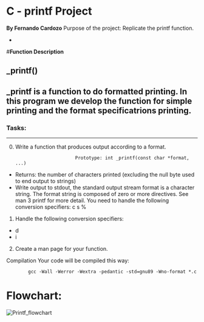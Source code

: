 # C - printf Project
**By Fernando Cardozo**
Purpose of the project: Replicate the printf function.

-
#**Function Description**
## **_printf()**

_printf is a function to do formatted printing. In this program we develop the function for simple printing and the format specificatrions printing.
-

### Tasks:

------------

0. Write a function that produces output according to a format.

							 Prototype: int _printf(const char *format, ...)
							
- Returns: the number of characters printed (excluding the null byte used to end output to strings)
- Write output to stdout, the standard output stream format is a character string. The format string is composed of zero or more directives. See man 3 printf for more detail. You need to handle the following conversion specifiers:
c
s
%


1. Handle the following conversion specifiers:

- d
- i

2. Create a man page for your function.


Compilation
Your code will be compiled this way:

			gcc -Wall -Werror -Wextra -pedantic -std=gnu89 -Wno-format *.c

# **Flowchart:**
![Printf_flowchart](https://user-images.githubusercontent.com/113741582/201496215-ed02a7c5-8808-41bb-b1ac-b04939a885a1.png)






